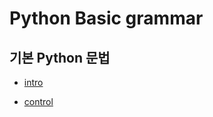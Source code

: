 # Python Basic grammar

## 기본 Python 문법

- [intro](https://github.com/epode4/python_basic/blob/master/01_intro.ipynb)

- [control](https://github.com/epode4/python_basic/blob/master/02_control_of_flow.ipynb)